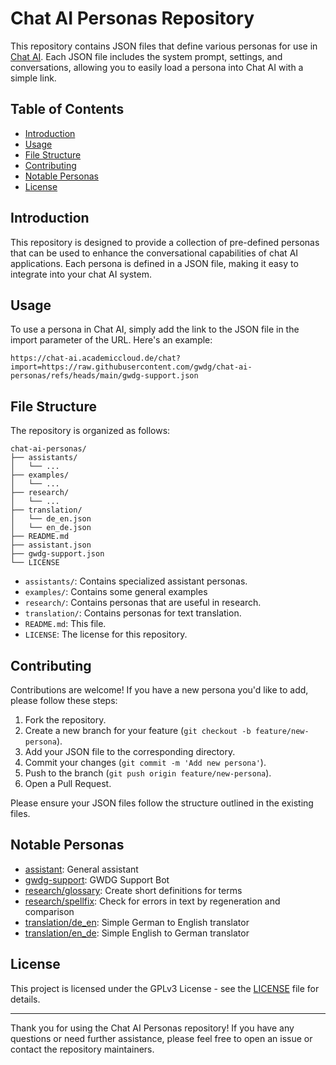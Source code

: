  # Chat AI Personas Repository

This repository contains JSON files that define various personas for use in [Chat AI](https://chat-ai.academiccloud.de). Each JSON file includes the system prompt, settings, and conversations, allowing you to easily load a persona into Chat AI with a simple link.

## Table of Contents
  - [Introduction](#introduction)
  - [Usage](#usage)
  - [File Structure](#file-structure)
  - [Contributing](#contributing)
  - [Notable Personas](#notable-personas)
  - [License](#license)

## Introduction

This repository is designed to provide a collection of pre-defined personas that can be used to enhance the conversational capabilities of chat AI applications. Each persona is defined in a JSON file, making it easy to integrate into your chat AI system.

## Usage

To use a persona in Chat AI, simply add the link to the JSON file in the import parameter of the URL. Here's an example:

```
https://chat-ai.academiccloud.de/chat?import=https://raw.githubusercontent.com/gwdg/chat-ai-personas/refs/heads/main/gwdg-support.json
```

## File Structure

The repository is organized as follows:

```
chat-ai-personas/
├── assistants/
│   └── ...
├── examples/
│   └── ...
├── research/
│   └── ...
├── translation/
│   └── de_en.json
│   └── en_de.json
├── README.md
├── assistant.json
├── gwdg-support.json
└── LICENSE
```

- `assistants/`: Contains specialized assistant personas.
- `examples/`: Contains some general examples
- `research/`: Contains personas that are useful in research.
- `translation/`: Contains personas for text translation.
- `README.md`: This file.
- `LICENSE`: The license for this repository.

## Contributing

Contributions are welcome! If you have a new persona you'd like to add, please follow these steps:

1. Fork the repository.
2. Create a new branch for your feature (`git checkout -b feature/new-persona`).
3. Add your JSON file to the corresponding directory.
4. Commit your changes (`git commit -m 'Add new persona'`).
5. Push to the branch (`git push origin feature/new-persona`).
6. Open a Pull Request.

Please ensure your JSON files follow the structure outlined in the existing files.

## Notable Personas

- [assistant](https://chat-ai.academiccloud.de/chat?import=https://raw.githubusercontent.com/gwdg/chat-ai-personas/refs/heads/main/assistant.json):
General assistant
- [gwdg-support](https://chat-ai.academiccloud.de/chat?import=https://raw.githubusercontent.com/gwdg/chat-ai-personas/refs/heads/main/gwdg-support.json): GWDG Support Bot
- [research/glossary](https://chat-ai.academiccloud.de/chat?import=https://raw.githubusercontent.com/gwdg/chat-ai-personas/refs/heads/main/research/glossary.json): Create short definitions for terms
- [research/spellfix](https://chat-ai.academiccloud.de/chat?import=https://raw.githubusercontent.com/gwdg/chat-ai-personas/refs/heads/main/research/spellfix.json): Check for errors in text by regeneration and comparison
- [translation/de_en](https://chat-ai.academiccloud.de/chat?import=https://raw.githubusercontent.com/gwdg/chat-ai-personas/refs/heads/main/translation/de_en.json): Simple German to English translator
- [translation/en_de](https://chat-ai.academiccloud.de/chat?import=https://raw.githubusercontent.com/gwdg/chat-ai-personas/refs/heads/main/translation/en_de.json): Simple English to German translator

## License

This project is licensed under the GPLv3 License - see the [LICENSE](LICENSE) file for details.

---

Thank you for using the Chat AI Personas repository! If you have any questions or need further assistance, please feel free to open an issue or contact the repository maintainers.

